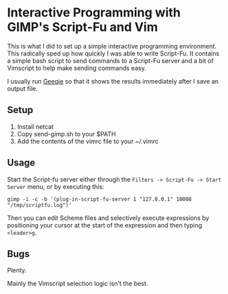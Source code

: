 
Interactive Programming with GIMP's Script-Fu and Vim
=====================================================

This is what I did to set up a simple interactive programming environment. This
radically sped up how quickly I was able to write Script-Fu. It contains a simple
bash script to send commands to a Script-Fu server and a bit of Vimscript to help
make sending commands easy.

I usually run [Geeqie](www.geeqie.org) so that it shows the results immediately
after I save an output file.

Setup
-----

1. Install netcat
1. Copy send-gimp.sh to your $PATH
1. Add the contents of the vimrc file to your ~/.vimrc

Usage
-----

Start the Script-fu server either through the `Filters -> Script-Fu -> Start
Server` menu, or by executing this:

```
gimp -i -c -b '(plug-in-script-fu-server 1 "127.0.0.1" 10008 "/tmp/scriptfu.log")'
```

Then you can edit Scheme files and selectively execute expressions by
positioning your cursor at the start of the expression and then typing
`<leader>g`.

Bugs
----

Plenty.

Mainly the Vimscript selection logic isn't the best.

